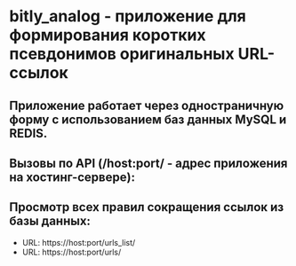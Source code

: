 # bitly_analog - приложение для формирования коротких псевдонимов оригинальных URL-ссылок

## Приложение работает через одностраничную форму с использованием баз данных MySQL и REDIS.

## Вызовы по API (/host:port/ - адрес приложения на хостинг-сервере):

## Просмотр всех правил сокращения ссылок из базы данных: 
* URL: https://host:port/urls_list/
* URL: https://host:port/urls/

